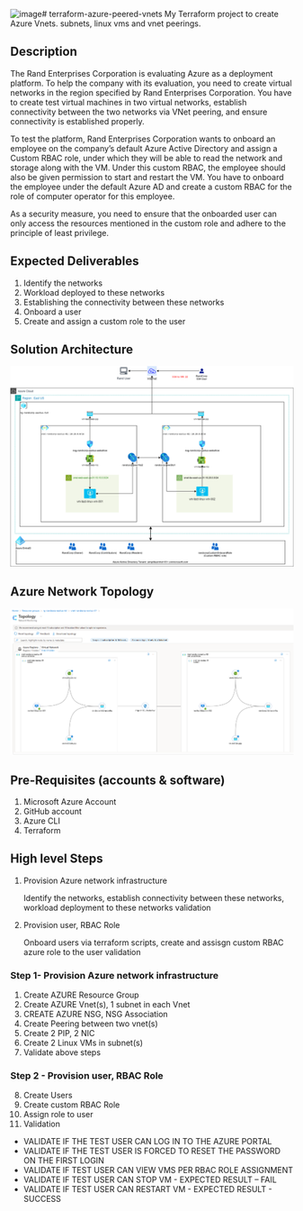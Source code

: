 ![image](https://github.com/r-anand/terraform-azure-peered-vnets/assets/6134697/67a4711c-35f2-4680-98f0-297348ef27b1)# terraform-azure-peered-vnets
My Terraform project to create Azure Vnets. subnets, linux vms and vnet peerings.

## Description

The Rand Enterprises Corporation is evaluating Azure as a deployment platform. To help the company with its evaluation, you need to create virtual networks in the region specified by Rand Enterprises Corporation. You have to create test virtual machines in two virtual networks, establish connectivity between the two networks via VNet peering, and ensure connectivity is established properly.

To test the platform, Rand Enterprises Corporation wants to onboard an employee on the company’s default Azure Active Directory and assign a Custom RBAC role, under which they will be able to read the network and storage along with the VM. Under this custom RBAC, the employee should also be given permission to start and restart the VM. You have to onboard the employee under the default Azure AD and create a custom RBAC for the role of computer operator for this employee.

As a security measure, you need to ensure that the onboarded user can only access the resources mentioned in the custom role and adhere to the principle of least privilege.

## Expected Deliverables

1. Identify the networks
2. Workload deployed to these networks
3. Establishing the connectivity between these networks
4. Onboard a user
5. Create and assign a custom role to the user


## Solution Architecture

![Solution Architecture](./screenshots/01-%20randcorp-solution-architecture-in-azure.png)

## Azure Network Topology

![Network Topology](./screenshots/02-%20randcorp-azure-network-topology-01.png)


## Pre-Requisites (accounts & software)

1. Microsoft Azure Account
2. GitHub account
3. Azure CLI
4. Terraform

## High level Steps

1. Provision Azure network infrastructure
   
   Identify the networks, establish connectivity between these networks, workload deployment to these networks 
   validation

2. Provision user, RBAC Role
   
   Onboard users via terraform scripts, create and assisgn custom RBAC azure role to the user
   validation


### Step 1- Provision Azure network infrastructure

1. Create AZURE Resource Group
2. Create AZURE Vnet(s), 1 subnet in each Vnet
3. CREATE AZURE NSG, NSG Association
4. Create Peering between two vnet(s)
5. Create 2 PIP, 2 NIC
6. Create 2 Linux VMs in subnet(s)
7. Validate above steps

### Step 2 - Provision user, RBAC Role
8. Create Users
9. Create custom RBAC Role
10. Assign role to user
11. Validation
- VALIDATE IF THE TEST USER CAN LOG IN TO THE AZURE PORTAL
- VALIDATE IF THE TEST USER IS FORCED TO RESET THE PASSWORD ON THE FIRST LOGIN
- VALIDATE IF TEST USER CAN VIEW VMS PER RBAC ROLE ASSIGNMENT
- VALIDATE IF TEST USER CAN STOP VM  - EXPECTED RESULT – FAIL
- VALIDATE IF TEST USER CAN RESTART VM  - EXPECTED RESULT - SUCCESS

